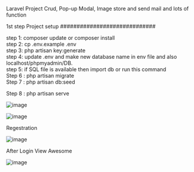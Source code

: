 Laravel Project Crud, Pop-up Modal, Image store and send mail and lots of function

1st step Project setup #############################

step 1: composer update or composer install <br>
step 2: cp .env.example .env <br>
step 3: php artisan key:generate <br>
step 4: update .env and make new database name in env file and also localhost/phpmyadmin/DB. <br>
step 5: if SQL file is available then import db or run this command <br>
Step 6 : php artisan migrate <br>
Step 7 : php artisan db:seed <br>

Step 8 : php artisan serve <br>


![image](https://user-images.githubusercontent.com/73776438/120879880-30fc7980-c5e4-11eb-87d9-18c9e031e156.png)


![image](https://user-images.githubusercontent.com/73776438/120879887-3e196880-c5e4-11eb-9485-483bd056b6bb.png)


Regestration 


![image](https://user-images.githubusercontent.com/73776438/120879829-cd724c00-c5e3-11eb-89b2-b8e0af6c2313.png)

After Login View Awesome

![image](https://user-images.githubusercontent.com/73776438/120879840-ea0e8400-c5e3-11eb-8301-52f60ca155cf.png)


